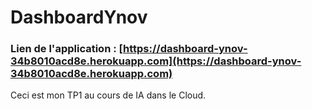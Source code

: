 # DashboardYnov
### Lien de l'application : [https://dashboard-ynov-34b8010acd8e.herokuapp.com](https://dashboard-ynov-34b8010acd8e.herokuapp.com)
Ceci est mon TP1 au cours de IA dans le Cloud.
